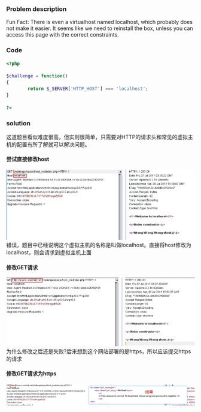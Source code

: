 ### Problem description
Fun Fact: There is even a virtualhost named localhost, which probably does not make it easier.
It seems like we need to reinstall the box, unless you can access this page with the correct constraints.

### Code
```PHP
<?php
 
$challenge = function()
{
        return $_SERVER['HTTP_HOST'] === 'localhost';
}
 
?>
```

### solution
这道题目看似难度很高，但实则很简单，只需要对HTTP的请求头和常见的虚拟主机的配置有所了解就可以解决问题。

#### 尝试直接修改host
![](img/1.jpg)
错误，题目中已经说明这个虚拟主机的名称是叫做localhost。直接将host修改为localhost，则会请求到虚拟主机上面

#### 修改GET请求
![](img/2.jpg)
为什么修改之后还是失败?后来想到这个网站部署的是https，所以应该提交https的请求

#### 修改GET请求为https
![](img/3.jpg)